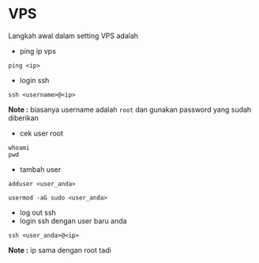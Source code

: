 # VPS
Langkah awal dalam setting VPS adalah
- ping ip vps
```
ping <ip>
```
- login ssh
```
ssh <username>@<ip>
```
**Note :** biasanya username adalah `root` dan gunakan password yang sudah diberikan
- cek user root
```
whoami
pwd

```
- tambah user
```
adduser <user_anda>
```
```
usermod -aG sudo <user_anda>
```
- log out ssh
- login ssh dengan user baru anda
```
ssh <user_anda>@<ip>
```
**Note :** ip sama dengan root tadi